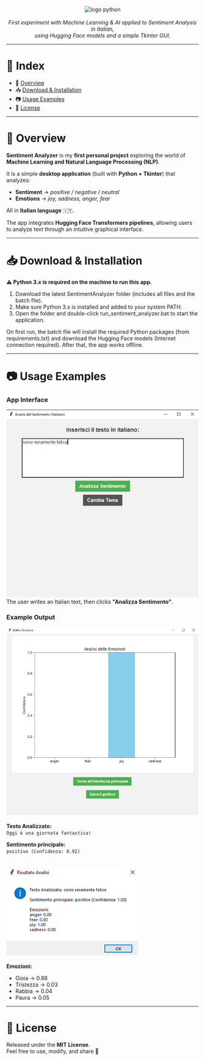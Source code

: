 <p align="center">
  <img src="https://skillicons.dev/icons?i=python" alt="logo python" width="15%">
  <br><br>
  <i>First experiment with Machine Learning & AI applied to Sentiment Analysis in Italian,<br>
  using Hugging Face models and a simple Tkinter GUI.</i>
</p>

---

# 📖 Index
- 📌 [Overview](#-overview)  
- 📥 [Download & Installation](#-download--installation)  
- 📷 [Usage Examples](#-usage-examples)  
- 📄 [License](#-license)  

---

# 📌 Overview

**Sentiment Analyzer** is my **first personal project** exploring the world of **Machine Learning and Natural Language Processing (NLP)**.  

It is a simple **desktop application** (built with **Python + Tkinter**) that analyzes:  
- **Sentiment** → *positive / negative / neutral*  
- **Emotions** → *joy, sadness, anger, fear*  

All in **Italian language** 🇮🇹.  

The app integrates **Hugging Face Transformers pipelines**, allowing users to analyze text through an intuitive graphical interface.  

---

# 📥 Download & Installation

**⚠️ Python 3.x is required on the machine to run this app.**

1. Download the latest SentimentAnalyzer folder (includes all files and the batch file).
2. Make sure Python 3.x is installed and added to your system PATH.
3. Open the folder and double-click run_sentiment_analyzer.bat to start the application.

On first run, the batch file will install the required Python packages (from requirements.txt) and download the Hugging Face models (Internet connection required).
After that, the app works offline.

---
# 📷 Usage Examples

### App Interface  
![App Screenshot](img/interface.png)<br>
The user writes an Italian text, then clicks **"Analizza Sentimento"**.  

### Example Output  
![App Screenshot](img/graph.png)
<br><br>
**Testo Analizzato:**  
`Oggi è una giornata fantastica!`  

**Sentimento principale:**  
`positivo (Confidenza: 0.92)`  
<br><br>
![App Screenshot](img/result.png)<br><br>
**Emozioni:**  
- Gioia → 0.88  
- Tristezza → 0.03  
- Rabbia → 0.04  
- Paura → 0.05  

---

# 📄 License

Released under the **MIT License**.  
Feel free to use, modify, and share 🚀
